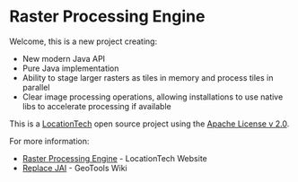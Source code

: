 # Raster Processing Engine

Welcome, this is a new project creating:

* New modern Java API
* Pure Java implementation
* Ability to stage larger rasters as tiles in memory and process tiles in parallel
* Clear image processing operations, allowing installations to use native libs to accelerate processing if available

This is a [LocationTech](https://www.locationtech.org) open source project using the [Apache License v 2.0](LICENSE.md).

For more information:

* [Raster Processing Engine](https://www.locationtech.org/projects/technology.rasterprocessingengine) - LocationTech Website
* [Replace JAI](https://github.com/geotools/geotools/wiki/Replace-JAI) - GeoTools Wiki